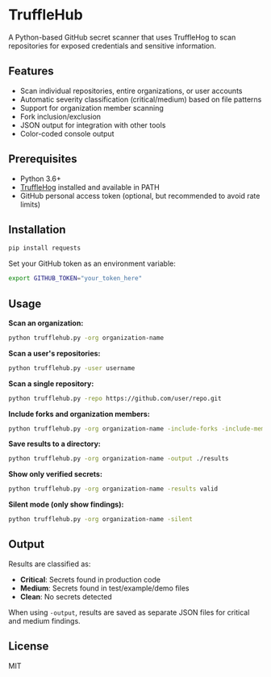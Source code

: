 # TruffleHub

A Python-based GitHub secret scanner that uses TruffleHog to scan repositories for exposed credentials and sensitive information.

## Features

-   Scan individual repositories, entire organizations, or user accounts
-   Automatic severity classification (critical/medium) based on file patterns
-   Support for organization member scanning
-   Fork inclusion/exclusion
-   JSON output for integration with other tools
-   Color-coded console output

## Prerequisites

-   Python 3.6+
-   [TruffleHog](https://github.com/trufflesecurity/trufflehog) installed and available in PATH
-   GitHub personal access token (optional, but recommended to avoid rate limits)

## Installation

```bash
pip install requests
```

Set your GitHub token as an environment variable:

```bash
export GITHUB_TOKEN="your_token_here"
```

## Usage

**Scan an organization:**

```bash
python trufflehub.py -org organization-name
```

**Scan a user's repositories:**

```bash
python trufflehub.py -user username
```

**Scan a single repository:**

```bash
python trufflehub.py -repo https://github.com/user/repo.git
```

**Include forks and organization members:**

```bash
python trufflehub.py -org organization-name -include-forks -include-members
```

**Save results to a directory:**

```bash
python trufflehub.py -org organization-name -output ./results
```

**Show only verified secrets:**

```bash
python trufflehub.py -org organization-name -results valid
```

**Silent mode (only show findings):**

```bash
python trufflehub.py -org organization-name -silent
```

## Output

Results are classified as:

-   **Critical**: Secrets found in production code
-   **Medium**: Secrets found in test/example/demo files
-   **Clean**: No secrets detected

When using `-output`, results are saved as separate JSON files for critical and medium findings.

## License

MIT
